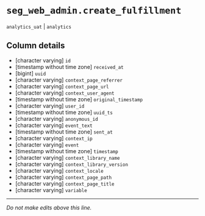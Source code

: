 # `seg_web_admin.create_fulfillment`
`analytics_uat` | `analytics`

## Column details
* [character varying] `id`
* [timestamp without time zone] `received_at`
* [bigint]    `uuid`
* [character varying] `context_page_referrer`
* [character varying] `context_page_url`
* [character varying] `context_user_agent`
* [timestamp without time zone] `original_timestamp`
* [character varying] `user_id`
* [timestamp without time zone] `uuid_ts`
* [character varying] `anonymous_id`
* [character varying] `event_text`
* [timestamp without time zone] `sent_at`
* [character varying] `context_ip`
* [character varying] `event`
* [timestamp without time zone] `timestamp`
* [character varying] `context_library_name`
* [character varying] `context_library_version`
* [character varying] `context_locale`
* [character varying] `context_page_path`
* [character varying] `context_page_title`
* [character varying] `variable`

-------------------------------------------------------------------------------
*Do not make edits above this line.*
